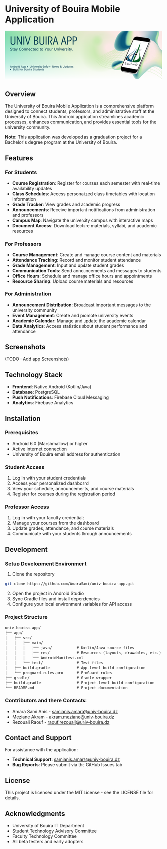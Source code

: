 # University of Bouira Mobile Application

<p align="center">
  <img src="screenshots/univ-app-baner.png" alt="University of Bouira App Logo" />
</p>

## Overview

The University of Bouira Mobile Application is a comprehensive platform designed to connect students, professors, and administrative staff at the University of Bouira. This Android application streamlines academic processes, enhances communication, and provides essential tools for the university community.

**Note:** This application was developed as a graduation project for a Bachelor's degree program at the University of Bouira.

## Features

### For Students
- **Course Registration**: Register for courses each semester with real-time availability updates
- **Class Schedules**: Access personalized class timetables with location information
- **Grade Tracker**: View grades and academic progress
- **Announcements**: Receive important notifications from administration and professors
- **Campus Map**: Navigate the university campus with interactive maps
- **Document Access**: Download lecture materials, syllabi, and academic resources

### For Professors
- **Course Management**: Create and manage course content and materials
- **Attendance Tracking**: Record and monitor student attendance
- **Grade Management**: Input and update student grades
- **Communication Tools**: Send announcements and messages to students
- **Office Hours**: Schedule and manage office hours and appointments
- **Resource Sharing**: Upload course materials and resources

### For Administration
- **Announcement Distribution**: Broadcast important messages to the university community
- **Event Management**: Create and promote university events
- **Academic Calendar**: Manage and update the academic calendar
- **Data Analytics**: Access statistics about student performance and attendance

## Screenshots

(TODO : Add app Screenshots)

## Technology Stack

- **Frontend**: Native Android (Kotlin/Java)
- **Database**: PostgreSQL
- **Push Notifications**: Firebase Cloud Messaging
- **Analytics**: Firebase Analytics

## Installation

### Prerequisites
- Android 6.0 (Marshmallow) or higher
- Active internet connection
- University of Bouira email address for authentication


### Student Access
1. Log in with your student credentials
2. Access your personalized dashboard
3. View your schedule, announcements, and course materials
4. Register for courses during the registration period

### Professor Access
1. Log in with your faculty credentials
2. Manage your courses from the dashboard
3. Update grades, attendance, and course materials
4. Communicate with your students through announcements

## Development

### Setup Development Environment
1. Clone the repository
```bash
git clone https://github.com/AmaraSami/univ-bouira-app.git
```
2. Open the project in Android Studio
3. Sync Gradle files and install dependencies
4. Configure your local environment variables for API access

### Project Structure
```
univ-bouira-app/
├── app/
│   ├── src/
│   │   ├── main/
│   │   │   ├── java/           # Kotlin/Java source files
│   │   │   ├── res/            # Resources (layouts, drawables, etc.)
│   │   │   └── AndroidManifest.xml
│   │   └── test/               # Test files
│   ├── build.gradle            # App-level build configuration
│   └── proguard-rules.pro      # ProGuard rules
├── gradle/                     # Gradle wrapper
├── build.gradle                # Project-level build configuration
└── README.md                   # Project documentation
```

### Contributors and there Contacts:
- Amara Sami Anis - samianis.amara@univ-bouira.dz
- Meziane Akram   - akram.meziane@univ-bouira.dz
- Rezouali Raouf  - raouf.rezouali@univ-bouira.dz

## Contact and Support
For assistance with the application:

- **Technical Support**:  samianis.amara@univ-bouira.dz
- **Bug Reports**: Please submit via the GitHub Issues tab

## License

This project is licensed under the MIT License - see the LICENSE file for details.

## Acknowledgments

- University of Bouira IT Department
- Student Technology Advisory Committee
- Faculty Technology Committee
- All beta testers and early adopters
